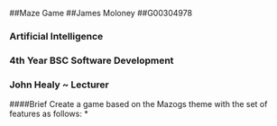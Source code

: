 ##Maze Game
##James Moloney 
##G00304978

### Artificial Intelligence
### 4th Year BSC Software Development
### John Healy ~ Lecturer

####Brief
Create a game based on the Mazogs theme with the set of features as follows:
*

